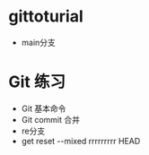 # gittoturial
- main分支
# Git 练习
- Git 基本命令
- Git commit 合并
- re分支
- get reset --mixed rrrrrrrrr HEAD
